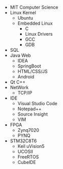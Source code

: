
* MIT Computer Science
* Linux Kernel
  * Ubuntu
  * Embedded Linux
    * C
    * Linux Drivers
    * GCC
    * GDB
* SQL
* Java Web
  * IDEA
  * SpringBoot
  * HTML/CSS/JS
  * Android
* Qt C++
* NetWork
  * TCP/IP
* IDE
  * Visual Studio Code
  * Notepad++
  * Source Insight
  * VIM
* FPGA
  * Zynq7020
  * PYNQ
* STM32C8T6
  * Keil uVision5
  * UCOSII
  * FreeRTOS
  * CubeIDE  
